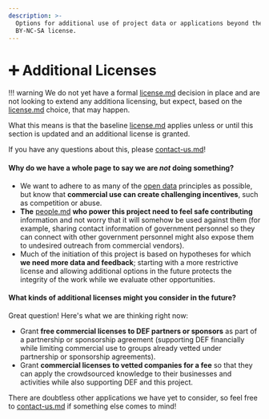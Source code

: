 ```yaml
---
description: >-
  Options for additional use of project data or applications beyond the core CC
  BY-NC-SA license.
---
```


# ➕ Additional Licenses

!!! warning
	We do not yet have a formal [license.md](license.md "mention") decision in place and are not looking to extend any additiona licensing, but expect, based on the [license.md](license.md "mention") choice, that may happen.


What this means is that the baseline [license.md](license.md "mention") applies unless or until this section is updated and an additional license is granted.

If you have any questions about this, please [contact-us.md](../contact-us.md "mention")!

#### **Why do we have a whole page to say we are **_**not**_** doing something?**&#x20;

* We want to adhere to as many of the [open data](https://opendatahandbook.org/guide/en/what-is-open-data/) principles as possible, but know that **commercial use can create challenging incentives**, such as competition or abuse.
* **The** [people.md](../goals/people.md "mention") **who power this project need to feel safe contributing** information and not worry that it will somehow be used against them (for example, sharing contact information of government personnel so they can connect with other government personnel might also expose them to undesired outreach from commercial vendors).
* Much of the initiation of this project is based on hypotheses for which **we need more data and feedback**; starting with a more restrictive license and allowing additional options in the future protects the integrity of the work while we evaluate other opportunities.

#### What kinds of additional licenses might you consider in the future?

Great question! Here's what we are thinking right now:

* Grant **free commercial licenses to DEF partners or sponsors** as part of a partnership or sponsorship agreement (supporting DEF financially while limiting commercial use to groups already vetted under partnership or sponsorship agreements).
* Grant **commercial licenses to vetted companies for a fee** so that they can apply the crowdsourced knowledge to their businesses and activities while also supporting DEF and this project.

There are doubtless other applications we have yet to consider, so feel free to [contact-us.md](../contact-us.md "mention") if something else comes to mind!
